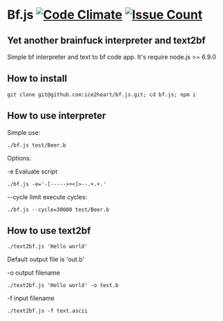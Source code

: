 # Bf.js [![Code Climate](https://lima.codeclimate.com/github/ice2heart/bf.js/badges/gpa.svg)](https://lima.codeclimate.com/github/ice2heart/bf.js) [![Issue Count](https://lima.codeclimate.com/github/ice2heart/bf.js/badges/issue_count.svg)](https://lima.codeclimate.com/github/ice2heart/bf.js)
## Yet another brainfuck interpreter and text2bf

Simple bf interpreter and text to bf code app. It's require node.js >= 6.9.0

## How to install

```
git clone git@github.com:ice2heart/bf.js.git; cd bf.js; npm i
```

## How to use interpreter

Simple use:

```
./bf.js test/Beer.b
```

Options:

-e Evaluate script
```
./bf.js -e='-[----->+<]>--.+.+.'
```

--cycle limit execute cycles:
```
./bf.js --cycle=30000 test/Beer.b
```

## How to use text2bf

```
./text2bf.js 'Hello world'
```

Default output file is 'out.b'

-o output filename

```
./text2bf.js 'Hello world' -o test.b
```

-f input filename

```
./text2bf.js -f text.ascii
```
